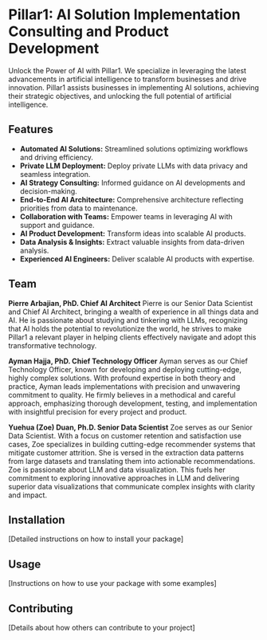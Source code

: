 # Pillar1: AI Solution Implementation Consulting and Product Development

Unlock the Power of AI with Pillar1. We specialize in leveraging the latest advancements in artificial intelligence to transform businesses and drive innovation. Pillar1 assists businesses in implementing AI solutions, achieving their strategic objectives, and unlocking the full potential of artificial intelligence.

## Features

* **Automated AI Solutions:** Streamlined solutions optimizing workflows and driving efficiency.
* **Private LLM Deployment:** Deploy private LLMs with data privacy and seamless integration.
* **AI Strategy Consulting:** Informed guidance on AI developments and decision-making.
* **End-to-End AI Architecture:** Comprehensive architecture reflecting priorities from data to maintenance.
* **Collaboration with Teams:** Empower teams in leveraging AI with support and guidance.
* **AI Product Development:** Transform ideas into scalable AI products.
* **Data Analysis & Insights:** Extract valuable insights from data-driven analysis.
* **Experienced AI Engineers:** Deliver scalable AI products with expertise.

## Team

**Pierre Arbajian, PhD. Chief AI Architect** 
Pierre is our Senior Data Scientist and Chief AI Architect, bringing a wealth of experience in all things data and AI. He is passionate about studying and tinkering with LLMs, recognizing that AI holds the potential to revolutionize the world, he strives to make Pillar1 a relevant player in helping clients effectively navigate and adopt this transformative technology.

**Ayman Hajja, PhD. Chief Technology Officer** 
Ayman serves as our Chief Technology Officer, known for developing and deploying cutting-edge, highly complex solutions. With profound expertise in both theory and practice, Ayman leads implementations with precision and unwavering commitment to quality. He firmly believes in a methodical and careful approach, emphasizing thorough development, testing, and implementation with insightful precision for every project and product.

**Yuehua (Zoe) Duan, Ph.D. Senior Data Scientist** 
Zoe serves as our Senior Data Scientist. With a focus on customer retention and satisfaction use cases, Zoe specializes in building cutting-edge recommender systems that mitigate customer attrition. She is versed in the extraction data patterns from large datasets and translating them into actionable recommendations. Zoe is passionate about LLM and data visualization. This fuels her commitment to exploring innovative approaches in LLM and delivering superior data visualizations that communicate complex insights with clarity and impact.

## Installation

[Detailed instructions on how to install your package]

## Usage

[Instructions on how to use your package with some examples]

## Contributing

[Details about how others can contribute to your project]
